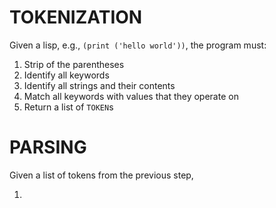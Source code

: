 # TOKENIZATION

Given a lisp, e.g., `(print ('hello world'))`, the program must:

1. Strip of the parentheses
2. Identify all keywords
3. Identify all strings and their contents
4. Match all keywords with values that they operate on
5. Return a list of `TOKEN`s

# PARSING

Given a list of tokens from the previous step,

1. 
